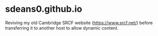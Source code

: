 # sdeans0.github.io
Reviving my old Cambridge SRCF website (https://www.srcf.net/) before transferring it to another host to allow dynamic content.
